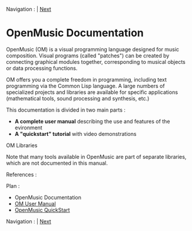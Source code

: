 
Navigation :  | [Next](OM-User-Manual "Next\(OM User Manual\)")

# OpenMusic Documentation

OpenMusic (OM) is a visual programming language designed for music
composition. Visual programs (called "patches") can be created by connecting
graphical modules together, corresponding to musical objects or data
processing functions.

OM offers you a complete freedom in programming, including text programming
via the Common Lisp language. A large numbers of specialized projects and
libraries are available for specific applications (mathematical tools, sound
processing and synthesis, etc.)

This documentation is divided in two main parts :

  *  **A complete user manual** describing the use and features of the evironment
  *  **A "quickstart" tutorial** with video demonstrations

OM Libraries

Note that many tools available in OpenMusic are part of separate libraries,
which are not documented in this manual.

References :

Plan :

  * OpenMusic Documentation
  * [OM User Manual](OM-User-Manual)
  * [OpenMusic QuickStart](QuickStart-Chapters)

Navigation :  | [Next](OM-User-Manual "Next\(OM
User Manual\)")

